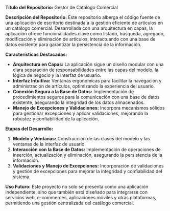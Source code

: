 **Título del Repositorio:**
Gestor de Catálogo Comercial

**Descripción del Repositorio:**
Este repositorio alberga el código fuente de una aplicación de escritorio destinada a la gestión eficiente de artículos en un catálogo comercial. Desarrollada con una arquitectura en capas, la aplicación ofrece funcionalidades clave como listado, búsqueda, agregado, modificación y eliminación de artículos, interactuando con una base de datos existente para garantizar la persistencia de la información.

**Características Destacadas:**
- **Arquitectura en Capas:** La aplicación sigue un diseño modular con una clara separación de responsabilidades entre las capas del modelo, la lógica de negocio y la interfaz de usuario.
- **Interfaz Intuitiva:** Ventanas ergonómicas para facilitar la navegación y administración de artículos, optimizando la experiencia del usuario.
- **Conexión Segura a la Base de Datos:** Implementación de procedimientos seguros para la comunicación con una base de datos existente, asegurando la integridad de los datos almacenados.
- **Manejo de Excepciones y Validaciones:** Incorpora mecanismos sólidos para gestionar excepciones y aplicar validaciones, mejorando la robustez y confiabilidad de la aplicación.

**Etapas del Desarrollo:**
1. **Modelo y Ventanas:** Construcción de las clases del modelo y las ventanas de la interfaz de usuario.
2. **Interacción con la Base de Datos:** Implementación de operaciones de inserción, actualización y eliminación, asegurando la persistencia de la información.
3. **Validaciones y Manejo de Excepciones:** Incorporación de validaciones y gestión de excepciones para mejorar la integridad y confiabilidad del sistema.

**Uso Futuro:**
Este proyecto no solo se presenta como una aplicación independiente, sino que también está diseñado para integrarse con servicios web, e-commerces, aplicaciones móviles y otras plataformas, permitiendo una gestión centralizada del catálogo comercial.
